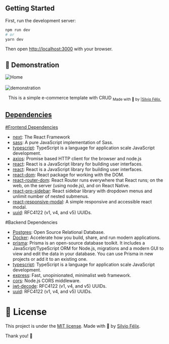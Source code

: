 ## Getting Started

First, run the development server:

```bash
npm run dev
# or
yarn dev
```

Then open [http://localhost:3000](http://localhost:3000) with your browser.
## 🙂 Demonstration

<img alt="Home" title="ecommerce" src=""/>
<br>
<br>
<img alt="demonstration" title="demonstrario" src=""/>

<p align="center">
 This is a simple e-commerce template with CRUD
    <sub> Made with 💖 by
    |<a href="https://github.com/SilvioFelix32">Silvio Félix.
</p>

## Dependencies
 #Frontend Dependencies
- [next](https://nextjs.org): The React Framework
- [sass](https://github.com/sass/dart-sass): A pure JavaScript implementation of Sass.
- [typescript](https://www.typescriptlang.org): TypeScript is a language for application scale JavaScript development.
- [axios](https://ghub.io/axios): Promise based HTTP client for the browser and node.js
- [react](https://ghub.io/react): React is a JavaScript library for building user interfaces.
- [react](https://ghub.io/react): React is a JavaScript library for building user interfaces.
- [react-dom](https://ghub.io/react-dom): React package for working with the DOM.
- [react-router-dom](https://github.com/remix-run/react-router#readme): React Router runs everywhere that React runs; on the web, on the server (using node.js), and on React Native.
- [react-pro-sidebar](): React sidebar library with dropdown menus and unlimit number of nested submenus.
- [react-responsive-modal](https://react-responsive-modal.leopradel.com): A simple responsive and accessible react modal.
- [uuid](https://ghub.io/uuid): RFC4122 (v1, v4, and v5) UUIDs.

#Backend Dependencies
- [Postgres](https://www.postgresql.org): Open Source Relational Database.
- [Docker](https://www.docker.com): Accelerate how you build, share, and run modern applications.
- [prisma](https://www.prisma.io): Prisma is an open-source database toolkit. It includes a JavaScript/TypeScript ORM for Node.js, migrations and a modern GUI to view and edit the data in your database. You can use Prisma in new projects or add it to an existing one.
- [typescript](https://www.typescriptlang.org): TypeScript is a language for application scale JavaScript development.
- [express](http://expressjs.com): Fast, unopinionated, minimalist web framework.
- [cors](https://github.com/expressjs/cors#readme): Node.js CORS middleware.
- [jwt-decode](): RFC4122 (v1, v4, and v5) UUIDs.
- [uuid](https://ghub.io/uuid): RFC4122 (v1, v4, and v5) UUIDs.
# :page_facing_up: License

This project is under the [MIT license](./LICENSE).
Made with 💖 by [Silvio Félix](https://www.linkedin.com/in/silviofelix32/). 

Thank you! 🌠
